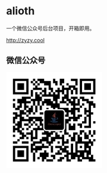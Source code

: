# alioth

一个微信公众号后台项目，开箱即用。

<http://zyzy.cool>

## 微信公众号

![qrcode](https://github.com/mrshengzyzy/alioth/blob/master/src/main/resources/static/img/qrcode.jpg?raw=true)


